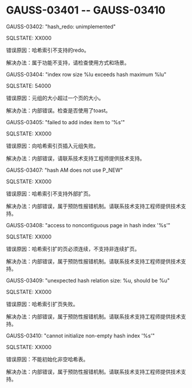 # GAUSS-03401 -- GAUSS-03410

GAUSS-03402: "hash\_redo: unimplemented"

SQLSTATE: XX000

错误原因：哈希索引不支持的redo。

解决办法：属于功能不支持，请检查使用方式和场景。

GAUSS-03404: "index row size %lu exceeds hash maximum %lu"

SQLSTATE: 54000

错误原因：元组的大小超过一个页的大小。

解决办法：内部错误。检查是否使用了toast。

GAUSS-03405: "failed to add index item to '%s'"

SQLSTATE: XX000

错误原因：向哈希索引页插入元组失败。

解决办法：内部错误，请联系技术支持工程师提供技术支持。

GAUSS-03407: "hash AM does not use P\_NEW"

SQLSTATE: XX000

错误原因：哈希索引不支持外部扩页。

解决办法：内部错误，属于预防性报错机制。请联系技术支持工程师提供技术支持。

GAUSS-03408: "access to noncontiguous page in hash index '%s'"

SQLSTATE: XX000

错误原因：哈希索引扩的页必须连续，不支持非连续扩页。

解决办法：内部错误，属于预防性报错机制。请联系技术支持工程师提供技术支持。

GAUSS-03409: "unexpected hash relation size: %u, should be %u"

SQLSTATE: XX000

错误原因：哈希索引扩页失败。

解决办法：内部错误，属于预防性报错机制。请联系技术支持工程师提供技术支持。

GAUSS-03410: "cannot initialize non-empty hash index '%s'"

SQLSTATE: XX000

错误原因：不能初始化非空哈希表。

解决办法：内部错误，属于预防性报错机制。请联系技术支持工程师提供技术支持。
